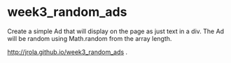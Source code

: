 week3_random_ads
================

Create a simple Ad that will display on the page as just text in a div.  The Ad will be random using Math.random from the array length.

 http://jrola.github.io/week3_random_ads .
